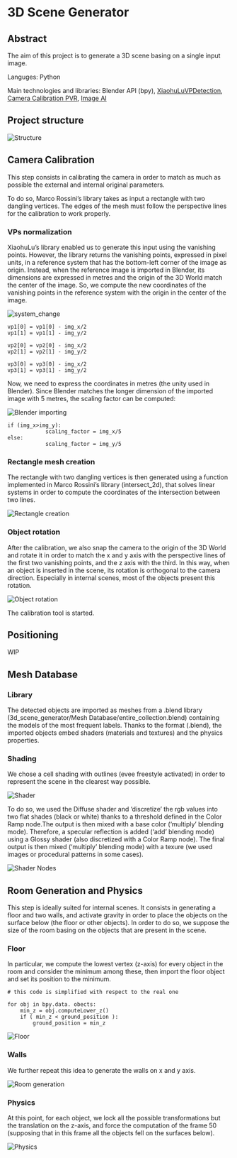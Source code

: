 # 3D Scene Generator

## Abstract

The aim of this project is to generate a 3D scene basing on a single input image.

Languges: 
Python

Main technologies and libraries: 
Blender API (bpy), [XiaohuLuVPDetection](https://github.com/rayryeng/XiaohuLuVPDetection), [Camera Calibration PVR](https://github.com/mrossini-ethz/camera-calibration-pvr), [Image AI](https://github.com/OlafenwaMoses/ImageAI)

## Project structure

![Structure](https://github.com/logicesecutor/3D_scene_generator/blob/main/doc/project_structure.JPG "Project structure")

## Camera Calibration

This step consists in calibrating the camera in order to match as much as possible the external and internal original parameters.

To do so, Marco Rossini’s library takes as input a rectangle with two dangling vertices. The edges of the mesh must follow the perspective lines for the calibration to work properly.

### VPs normalization

XiaohuLu’s library enabled us to generate this input using the vanishing points. 
However, the library returns the vanishing points, expressed in pixel units, in a reference system that has the bottom-left corner of the image as origin.
Instead, when the reference image is imported in Blender, its dimensions are expressed in metres and the origin of the 3D World match the center of the image.
So, we compute the new coordinates of the vanishing points in the reference system with the origin in the center of the image. 

![system_change](https://github.com/logicesecutor/3D_scene_generator/blob/main/doc/system_change.png "Reference system change")

```
vp1[0] = vp1[0] - img_x/2
vp1[1] = vp1[1] - img_y/2

vp2[0] = vp2[0] - img_x/2
vp2[1] = vp2[1] - img_y/2

vp3[0] = vp3[0] - img_x/2
vp3[1] = vp3[1] - img_y/2
```

Now, we need to express the coordinates in metres (the unity used in Blender). Since Blender matches the longer dimension of the imported image with 5 metres, the scaling factor can be computed:

![Blender importing](https://github.com/logicesecutor/3D_scene_generator/blob/main/doc/image_proportions.png "Blender importing")

```
if (img_x>img_y):
            scaling_factor = img_x/5
else:
            scaling_factor = img_y/5
```

### Rectangle mesh creation

The rectangle with two dangling vertices is then generated using a function implemented in Marco Rossini’s library (intersect_2d), that solves linear systems in order to compute the coordinates of the intersection between two lines.

![Rectangle creation](https://github.com/logicesecutor/3D_scene_generator/blob/main/doc/rectangle_creation.png "Rectangle creation")

### Object rotation

After the calibration, we also snap the camera to the origin of the 3D World and rotate it in order to match the x and y axis with the perspective lines of the first two vanishing points, and the z axis with the third. 
In this way, when an object is inserted in the scene, its rotation is orthogonal to the camera direction. Especially in internal scenes, most of the objects present this rotation.

![Object rotation](https://github.com/logicesecutor/3D_scene_generator/blob/main/doc/rotation.png "Object rotation")

The calibration tool is started.

## Positioning

WIP

## Mesh Database

### Library

The detected objects are imported as meshes from a .blend library (3d_scene_generator/Mesh Database/entire_collection.blend) containing the models of the most frequent labels.
Thanks to the format (.blend), the imported objects embed shaders (materials and textures) and the physics properties.

### Shading

We chose a cell shading with outlines (evee freestyle activated) in order to represent the scene in the clearest way possible.

![Shader](https://github.com/logicesecutor/3D_scene_generator/blob/main/doc/render.png "Shader")

To do so, we used the Diffuse shader and ‘discretize’ the rgb values into two flat shades (black or white) thanks to a threshold defined in the Color Ramp node.The output is then mixed with a base color (‘multiply’ blending mode). 
Therefore, a specular reflection is added (‘add’ blending mode) using a Glossy shader (also discretized with a Color Ramp node).
The final output is then mixed (‘multiply’ blending mode) with a texure (we used images or procedural patterns in some cases).

![Shader Nodes](https://github.com/logicesecutor/3D_scene_generator/blob/main/doc/shader.png "Shader Nodes")

## Room Generation and Physics

This step is ideally suited for internal scenes. 
It consists in generating a floor and two walls, and activate gravity in order to place the objects on the surface below (the floor or other objects).
In order to do so, we suppose the size of the room basing on the objects that are present in the scene.

### Floor

In particular, we compute the lowest vertex (z-axis) for every object in the room and consider the minimum among these, then import the floor object and set its position to the minimum.

```
# this code is simplified with respect to the real one

for obj in bpy.data. obects:
	min_z = obj.computeLower_z()
	if ( min_z < ground_position ):
		ground_position = min_z
```

![Floor](https://github.com/logicesecutor/3D_scene_generator/blob/main/doc/floor.png "Floor")

### Walls

We further repeat this idea to generate the walls on x and y axis.

![Room generation](https://github.com/logicesecutor/3D_scene_generator/blob/main/doc/render_nogravity.png "Room generation")

### Physics

At this point, for each object, we lock all the possible transformations but the translation on the z-axis, and force the computation of the frame 50 (supposing that in this frame all the objects fell on the surfaces below).

![Physics](https://github.com/logicesecutor/3D_scene_generator/blob/main/doc/render_gravity.png "Physics") 




